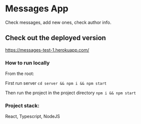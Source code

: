 # Messages App

Check messages, add new ones, check author info.

## Check out the deployed version
https://messages-test-1.herokuapp.com/

### How to run locally

From the root:

First run server `cd server && npm i && npm start`

Then run the project in the project directory `npm i && npm start`

### Project stack: 
React, Typescript, NodeJS

